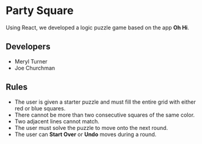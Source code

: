 # Party Square

Using React, we developed a logic puzzle game based on the app **Oh Hi**. 

## Developers
* Meryl Turner
* Joe Churchman

## Rules 
* The user is given a starter puzzle and must fill the entire grid with either red or blue squares.
* There cannot be more than two consecutive squares of the same color. 
* Two adjacent lines cannot match. 
* The user must solve the puzzle to move onto the next round. 
* The user can **Start Over** or **Undo** moves during a round. 